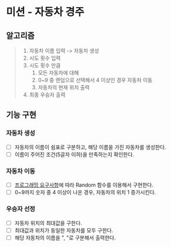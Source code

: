 # 미션 - 자동차 경주

## 알고리즘

> 1. 자동차 이름 입력 -> 자동차 생성
> 2. 시도 횟수 입력
> 3. 시도 횟수 만큼
>    1.  모든 자동차에 대해
>       1. 0~9 중 랜덤으로 선택해서 4 이상인 경우 자동차 이동
>       2. 자동차의 현재 위치 출력
> 4. 최종 우승자 출력

## 기능 구현

### 자동차 생성

- [ ] 자동차의 이름이 쉼표로 구분하고, 해당 이름을 가진 자동차를 생성한다.
- [ ] 이름이 주어진 조건(5글자 이하)을 만족하는지 확인한다.

### 자동차 이동

- [ ] [프로그래밍 요구사항](../README.md#-프로그래밍-요구-사항)에 따라 Random 함수를 이용해서 구현한다.
- [ ] 0~9까지 숫자 중 4 이상이 나온 경우, 자동차의 위치 1 증가시킨다.

### 우승자 선정

- [ ] 자동차 위치의 최대값을 구한다.
- [ ] 최대값과 위치가 동일한 자동차를 모두 구한다.
- [ ] 해당 자동차의 이름을 ", "로 구분해서 출력한다.